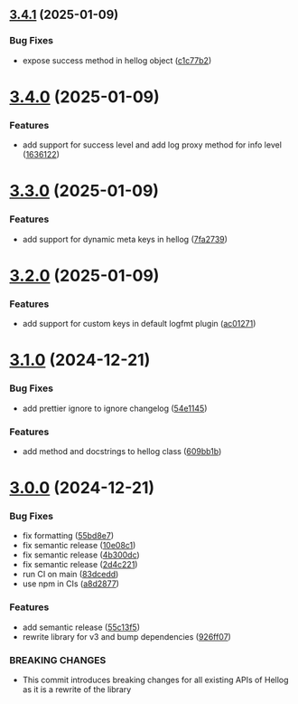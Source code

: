 ## [3.4.1](https://github.com/LMaxence/hellog/compare/v3.4.0...v3.4.1) (2025-01-09)


### Bug Fixes

* expose success method in hellog object ([c1c77b2](https://github.com/LMaxence/hellog/commit/c1c77b28cdc8f7e3f8cbc6cc6ae588ad351673af))

# [3.4.0](https://github.com/LMaxence/hellog/compare/v3.3.0...v3.4.0) (2025-01-09)


### Features

* add support for success level and add log proxy method for info level ([1636122](https://github.com/LMaxence/hellog/commit/1636122e1e629083cdf27cee1c8b17ed65504d71))

# [3.3.0](https://github.com/LMaxence/hellog/compare/v3.2.0...v3.3.0) (2025-01-09)


### Features

* add support for dynamic meta keys in hellog ([7fa2739](https://github.com/LMaxence/hellog/commit/7fa2739405a70fcbd943faf80227062d42e3448d))

# [3.2.0](https://github.com/LMaxence/hellog/compare/v3.1.0...v3.2.0) (2025-01-09)


### Features

* add support for custom keys in default logfmt plugin ([ac01271](https://github.com/LMaxence/hellog/commit/ac01271956949d8c01cb736a11838559a6b046c2))

# [3.1.0](https://github.com/LMaxence/hellog/compare/v3.0.0...v3.1.0) (2024-12-21)


### Bug Fixes

* add prettier ignore to ignore changelog ([54e1145](https://github.com/LMaxence/hellog/commit/54e1145dddb59fc43807b537e176d5f5db59b705))


### Features

* add  method and docstrings to hellog class ([609bb1b](https://github.com/LMaxence/hellog/commit/609bb1bb5ebdea26237b647687be12868f1cdfd7))

# [3.0.0](https://github.com/LMaxence/hellog/compare/v2.3.1...v3.0.0) (2024-12-21)


### Bug Fixes

* fix formatting ([55bd8e7](https://github.com/LMaxence/hellog/commit/55bd8e77e7f1feeffa37f9bc60f31efcbe4cd483))
* fix semantic release ([10e08c1](https://github.com/LMaxence/hellog/commit/10e08c19f8cd91a7568cca2672b827de2f7b6183))
* fix semantic release ([4b300dc](https://github.com/LMaxence/hellog/commit/4b300dcb2536e905058fbe9ed7c42328a02b3b7c))
* fix semantic release ([2d4c221](https://github.com/LMaxence/hellog/commit/2d4c221b4e2b85727b9ad1a705628c18cdfab931))
* run CI on main ([83dcedd](https://github.com/LMaxence/hellog/commit/83dcedd7f48b2daebed394f7e31cb14ae68437b9))
* use npm in CIs ([a8d2877](https://github.com/LMaxence/hellog/commit/a8d287734db0a5eb708ea726973943b74877a0ab))


### Features

* add semantic release ([55c13f5](https://github.com/LMaxence/hellog/commit/55c13f576e61de5f0d1aea2f0ef343c94bcbff98))
* rewrite library for v3 and bump dependencies ([926ff07](https://github.com/LMaxence/hellog/commit/926ff07d5b3204efcc155db3057ccbb5739154a8))


### BREAKING CHANGES

* This commit introduces breaking changes for all existing APIs of Hellog as it is a rewrite of the library

